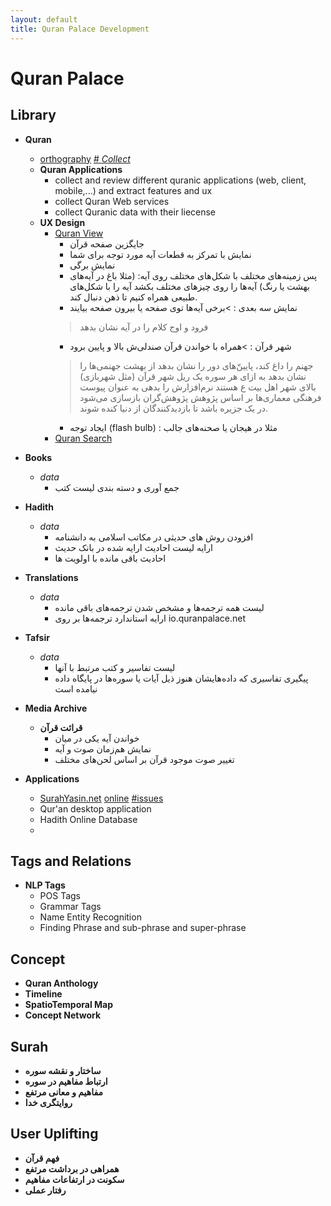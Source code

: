 ```yaml
---
layout: default
title: Quran Palace Development 
---
```

# Quran Palace #

## Library
* **Quran**
	* [orthography](QuranOrthographies)
	[\# *Collect*](https://github.com/QuranPalace/quranpalace.github.io/issues/1)
	* **Quran Applications**
		* collect and review different quranic applications (web, client, mobile,...) and extract features and ux
		* collect Quran Web services
		* collect Quranic data with their liecense
	* **UX Design**
		* [Quran View](QuranView)
			* جایگزین صفحه قرآن
			* نمایش با تمرکز به قطعات آیه مورد توجه برای شما
			* نمایش برگی
			* پس زمینه‌های مختلف با شکل‌های مختلف روی آیه: (مثلا باغ در آیه‌های بهشت یا رنگ) آیه‌ها را روی چیزهای مختلف بکشد آیه را با شکل‌های طبیعی همراه کنیم تا ذهن دنبال کند.
			* نمایش سه بعدی
: 			>برخی آیه‌ها توی صفحه یا بیرون صفحه بیایند
			>فرود و اوج کلام را در آیه نشان بدهد
			* شهر قرآن
: 			>همراه با خواندن قرآن صندلی‌ش بالا و پایین برود
			>جهنم را داغ کند، پایین‌ّهای دور را نشان بدهد
			>از بهشت جهنمی‌ها را نشان بدهد
			>به ازای هر سوره یک ریل
			>شهر قرآن (مثل شهربازی)
			>بالای شهر اهل بیت ع هستند 
			>نرم‌افزارش را بدهی به عنوان پیوست فرهنگی
			>معماری‌ها بر اساس پژوهش پژوهش‌گران بازسازی می‌شود
			>در یک جزیره باشد تا بازدیدکنندگان از دنیا کنده شوند.
			* ایجاد توجه (flash bulb)
: 			مثلا در هیجان یا صحنه‌های جالب
		* [Quran Search](QuranSearch)
* **Books**
	* *data*
		* جمع آوری و دسته بندی لیست کتب
* **Hadith**
	* *data*
		* افزودن روش های حدیثی در مکاتب اسلامی به دانشنامه
		* ارایه لیست احادیث ارایه شده در بانک حدیث
		* احادیث باقی مانده با اولویت ‌ها
* **Translations**
	* *data*
		* لیست همه ترجمه‌ها و مشخص شدن ترجمه‌های باقی مانده
		* ارایه استاندارد ترجمه‌ها بر روی io.quranpalace.net
* **Tafsir**
	* *data*
		* لیست تفاسیر و کتب مرتبط با آنها
		* پیگیری تفاسیری که داده‌هایشان هنوز ذیل آیات یا سوره‌ها در پایگاه داده نیامده است
* **Media Archive**
	* **قرائت قرآن**
		* خواندن آیه یکی در میان
		* نمایش هم‌زمان صوت و آیه
		* تغییر صوت موجود قرآن بر اساس لحن‌های مختلف

* **Applications**
	* [SurahYasin.net](SurahYasinDotNet) [online](http://surahyasin.net) [\#issues](https://github.com/QuranPalace/quranpalace.github.io/issues/2)
	* Qur'an desktop application
	* Hadith Online Database
	* 
	
## Tags and Relations
* **NLP Tags**
	* POS Tags
	* Grammar Tags
	* Name Entity Recognition
	* Finding Phrase and sub-phrase and super-phrase
	
## Concept
* **Quran Anthology**
* **Timeline**
* **SpatioTemporal Map**
* **Concept Network**

## Surah
* **ساختار و نقشه سوره**
* **ارتباط مفاهیم در سوره**
* **مفاهیم و معانی مرتفع**
* **روایتگری خدا**


## User Uplifting
* **فهم قرآن**
* **همراهی در برداشت مرتفع**
* **سکونت در ارتفاعات مفاهیم**
* **رفتار عملی**